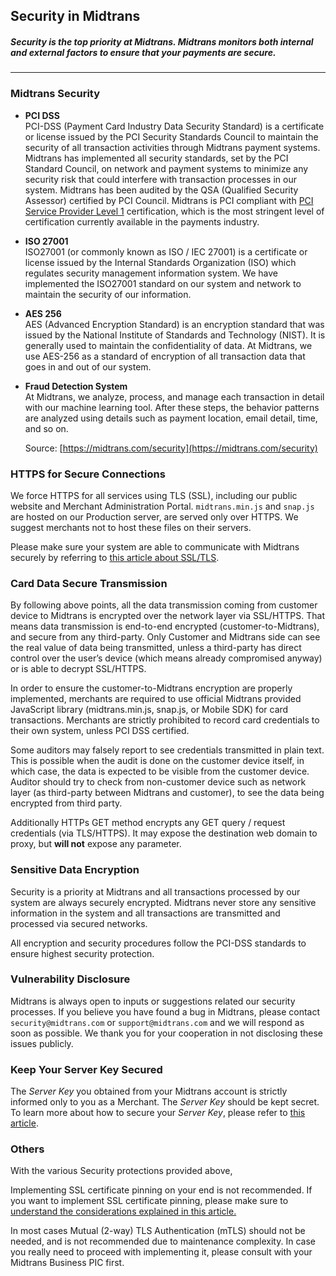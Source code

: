 ## Security in Midtrans

##### *Security is the top priority at Midtrans. Midtrans monitors both internal and external factors to ensure that your payments are secure.*
------------------

### Midtrans Security

- **PCI DSS**<br>
  PCI-DSS (Payment Card Industry Data Security Standard) is a certificate or license issued by the PCI Security Standards Council to maintain the security of all transaction activities through Midtrans payment systems. Midtrans has implemented all security standards, set by the PCI Standard Council, on network and payment systems to minimize any security risk that could interfere with transaction processes in our system.
  Midtrans has been audited by the QSA (Qualified Security Assessor) certified by PCI Council. Midtrans is PCI compliant with [PCI Service Provider Level 1](http://www.visa.com/splisting/searchGrsp.do?companyNameCriteria=midtrans) certification, which is the most stringent level of certification currently available in the payments industry.

- **ISO 27001**<br>
  ISO27001 (or commonly known as ISO / IEC 27001) is a certificate or license issued by the Internal Standards Organization (ISO) which regulates security management information system. 
  We have implemented the ISO27001 standard on our system and network to maintain the security of our information.

- **AES 256**<br>
  AES (Advanced Encryption Standard) is an encryption standard that was issued by the National Institute of Standards and Technology (NIST). It is generally used to maintain the confidentiality of data. 
  At Midtrans, we use AES-256 as a standard of encryption of all transaction data that goes in and out of our system.

- **Fraud Detection System**<br>At Midtrans, we analyze, process, and manage each transaction in detail with our machine learning tool. After these steps, the behavior patterns are analyzed using details such as payment location, email detail, time, and so on.

  Source: [https://midtrans.com/security](https://midtrans.com/security)

### HTTPS for Secure Connections

We force HTTPS for all services using TLS (SSL), including our public website and Merchant Administration Portal. 
`midtrans.min.js` and `snap.js` are hosted on our Production server, are served only over HTTPS. We suggest merchants not to host these files on their servers. 

Please make sure your system are able to communicate with Midtrans securely by referring to [this article about SSL/TLS](https://blog.midtrans.com/time-to-upgrade-to-tls-version-1-2/).

### Card Data Secure Transmission

By following above points, all the data transmission coming from customer device to Midtrans is encrypted over the network layer via SSL/HTTPS. That means data transmission is end-to-end encrypted (customer-to-Midtrans), and secure from any third-party. Only Customer and Midtrans side can see the real value of data being transmitted, unless a third-party has direct control over the user’s device (which means already compromised anyway) or is able to decrypt SSL/HTTPS.

In order to ensure the customer-to-Midtrans encryption are properly implemented, merchants are required to use official Midtrans provided JavaScript library (midtrans.min.js, snap.js, or Mobile SDK) for card transactions. Merchants are strictly prohibited to record card credentials to their own system, unless PCI DSS certified. 

Some auditors may falsely report to see credentials transmitted in plain text. This is possible when the audit is done on the customer device itself, in which case, the data is expected to be visible from the customer device. Auditor should try to check from non-customer device such as network layer (as third-party between Midtrans and customer), to see the data being encrypted from third party.

Additionally HTTPs GET method encrypts any GET query / request credentials (via TLS/HTTPS). It may expose the destination web domain to proxy, but **will not** expose any parameter.

### Sensitive Data Encryption

Security is a priority at Midtrans and all transactions processed by our system are always securely encrypted. Midtrans never store any sensitive information in the system and all transactions are transmitted and processed via secured networks.

All encryption and security procedures follow the PCI-DSS standards to ensure highest security protection.

### Vulnerability Disclosure

Midtrans is always open to inputs or suggestions related our security processes. If you believe you have found a bug in Midtrans, please contact `security@midtrans.com` or `support@midtrans.com` and we will respond as soon as possible. We thank you for your cooperation in not disclosing these issues publicly.

### Keep Your Server Key Secured

The *Server Key* you obtained from your Midtrans account is strictly informed only to you as a Merchant. The *Server Key* should be kept secret. To learn more about how to secure your *Server Key*, please refer to [this article](https://blog.midtrans.com/bagaimana-cara-menyimpan-server-key-dengan-aman/).

### Others
With the various Security protections provided above,

Implementing SSL certificate pinning on your end is not recommended. If you want to implement SSL certificate pinning, please make sure to [understand the considerations explained in this article.](/en/other/faq/technical.md#what-should-be-considered-when-merchant-want-to-do-ssl-certificate-pinning)

In most cases Mutual (2-way) TLS Authentication (mTLS) should not be needed, and is not recommended due to maintenance complexity. In case you really need to proceed with implementing it, please consult with your Midtrans Business PIC first. 